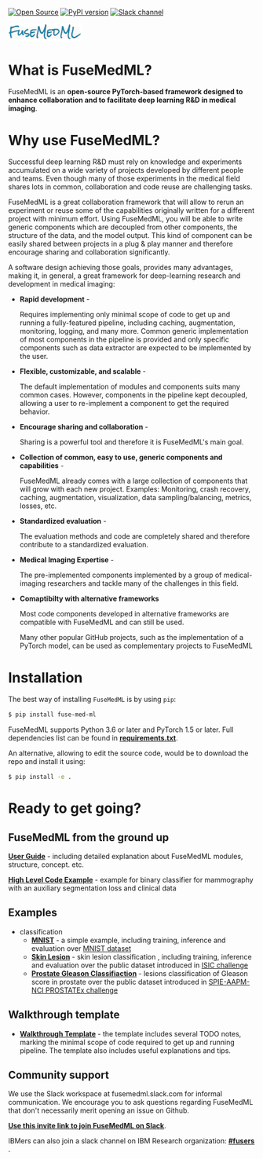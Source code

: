 [![Open Source](https://badges.frapsoft.com/os/v1/open-source.svg)](https://opensource.org/)
[![PyPI version](https://badge.fury.io/py/fuse-med-ml.svg)](https://badge.fury.io/py/fuse-med-ml)
[![Slack channel](https://img.shields.io/badge/support-slack-slack.svg?logo=slack)](https://join.slack.com/t/newworkspace-i3g4445/shared_invite/zt-sr0hcb9f-E~SLYbG9bE5fn8iq5OE0ww)

<img src="fuse/doc/FuseMedML-logo.png" alt="drawing" width="30%"/>

# What is FuseMedML?
FuseMedML is an **open-source PyTorch-based framework designed to enhance collaboration and to facilitate deep learning R&D in medical imaging**.
# Why use FuseMedML?
Successful deep learning R&D must rely on knowledge and experiments accumulated on a wide variety of projects developed by different people and teams. Even though many of those experiments in the medical field shares lots in common, collaboration and code reuse are challenging tasks.

FuseMedML is a great collaboration framework that will allow to rerun an experiment or reuse some of the capabilities originally written for a different project with minimum effort. 
Using FuseMedML, you will be able to write generic components which are decoupled from other components, the structure of the data, and the model output.  This kind of component can be easily shared between projects in a plug & play manner and therefore encourage sharing and collaboration significantly.

A software design achieving those goals, provides many advantages, making it, in general, a great framework for deep-learning research and development in medical imaging:
* **Rapid development** -

  Requires implementing only minimal scope of code to get up and running a fully-featured pipeline, including caching, augmentation, monitoring, logging, and many more. 
  Common generic implementation of most components in the pipeline is provided and only specific components such as data extractor are expected to be implemented by the user.
* **Flexible, customizable, and scalable** -

  The default implementation of modules and components suits many common cases. 
  However, components in the pipeline kept decoupled, allowing a user to re-implement a component to get the required behavior.
* **Encourage sharing and collaboration** - 

  Sharing is a powerful tool and therefore it is FuseMedML's main goal.
* **Collection of common, easy to use, generic components and capabilities** - 

  FuseMedML already comes with a large collection of components that will grow with each new project.
  Examples: Monitoring, crash recovery, caching, augmentation, visualization, data sampling/balancing, metrics, losses, etc.
* **Standardized evaluation** - 

  The evaluation methods and code are completely shared and therefore contribute to a standardized evaluation.
* **Medical Imaging Expertise** - 

  The pre-implemented components implemented by a group of medical-imaging researchers and tackle many of the challenges in this field.   
* **Comaptibilty with alternative frameworks**

    Most code components developed in alternative frameworks are compatible with FuseMedML and can still be used.
    
    Many other popular GitHub projects, such as the implementation of a PyTorch model, can be used as complementary projects to FuseMedML
# Installation
The best way of installing `FuseMedML` is by using `pip`:
```bash
$ pip install fuse-med-ml
```
 FuseMedML supports Python 3.6 or later and PyTorch 1.5 or later. Full dependencies list can be found in [**requirements.txt**](requirements.txt).
 
An alternative, allowing to edit the source code, would be to download the repo and install it using:
```bash
$ pip install -e .
```

# Ready to get going?
## FuseMedML from the ground up
[**User Guide**](fuse/doc/user_guide.md) - including detailed explanation about FuseMedML modules, structure, concept. etc.

[**High Level Code Example**](fuse/doc/high_level_example.md) - example for binary classifier for mammography with an auxiliary segmentation loss and clinical data

## Examples
* classification
    * [**MNIST**](fuse_examples/classification/mnist/)  - a simple example, including training, inference and evaluation over [MNIST dataset](http://yann.lecun.com/exdb/mnist/)
    * [**Skin Lesion**](fuse_examples/classification/skin_lesion/) - skin lesion classification , including training, inference and evaluation over the public dataset introduced in [ISIC challenge](https://challenge.isic-archive.com/landing/2017)
    * [**Prostate Gleason Classifiaction**](fuse_examples/classification/prostate_x/) - lesions classification of Gleason score in prostate over the public dataset introduced in [SPIE-AAPM-NCI PROSTATEx challenge](https://wiki.cancerimagingarchive.net/display/Public/SPIE-AAPM-NCI+PROSTATEx+Challenges#23691656d4622c5ad5884bdb876d6d441994da38)

## Walkthrough template
* [**Walkthrough Template**](fuse/templates/walkthrough_template.py) - the template includes several TODO notes, marking the minimal scope of code required to get up and running pipeline. The template also includes useful explanations and tips.

## Community support
We use the Slack workspace at fusemedml.slack.com for informal communication.
We encourage you to ask questions regarding FuseMedML that don't necessarily merit opening an issue on Github.

[**Use this invite link to join FuseMedML on Slack**](https://join.slack.com/t/newworkspace-i3g4445/shared_invite/zt-sr0hcb9f-E~SLYbG9bE5fn8iq5OE0ww).

IBMers can also join a slack channel on IBM Research organization:
[**#fusers**](https://ibm-research.slack.com/archives/C0176S37QNP) .


